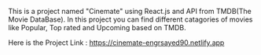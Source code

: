 This is a project named "Cinemate" using React.js and API from TMDB(The Movie DataBase).
In this project you can find different catagories of movies like Popular, Top rated and Upcoming based
on TMDB.



Here is the Project Link : https://cinemate-engrsayed90.netlify.app
